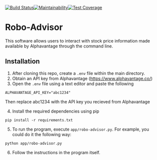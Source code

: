 [![Build Status](https://travis-ci.com/oakypokey/robo-advisor.svg?branch=master)](https://travis-ci.com/oakypokey/robo-advisor)[![Maintainability](https://api.codeclimate.com/v1/badges/07178f5faea1688be623/maintainability)](https://codeclimate.com/github/oakypokey/robo-advisor/maintainability)[![Test Coverage](https://api.codeclimate.com/v1/badges/07178f5faea1688be623/test_coverage)](https://codeclimate.com/github/oakypokey/robo-advisor/test_coverage)
# Robo-Advisor 

This software allows users to interact with stock price information made available by Alphavantage through the command line.

## Installation
1. After cloning this repo, create a `.env` file within the main directory.
2. Obtain an API key from Alphavantage (https://www.alphavantage.co/)
3. Open the `.env` file using a text editor and paste the following

```
ALPHAVANTAGE_API_KEY="abc1234"
```

Then replace abc1234 with the API key you recieved from Alphavantage

4. Install the required dependencies using pip

```
pip install -r requirements.txt
```
5. To run the program, execute `app/robo-advisor.py`. For example, you could do it the following way:

```
python app/robo-advisor.py
```

6. Follow the instructions in the program itself.